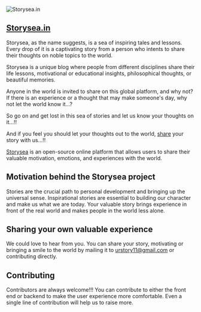 ![[Storysea.in](https://www.storysea.in/)](https://www.storysea.in/content/default-monochrome-white.svg)

## [Storysea.in](https://www.storysea.in/)

Storysea, as the name suggests, is a sea of inspiring tales and lessons. Every drop of it is a  captivating story from a person who intents to share their thoughts on noble topics to the world.

Storysea is a unique blog where people from different disciplines share their life lessons, motivational or educational insights, philosophical thoughts, or beautiful memories.

Anyone in the world is invited to share on this global platform, and why not? If there is an experience or a thought that may make someone's day, why not let the world know it...?

So go on and get lost in this sea of stories and let us know your thoughts on it...!!

And if you feel you should let your thoughts out to the world, [share](https://www.storysea.in/about_us) your story with us...!!
 
[Storysea](https://www.storysea.in/) is an open-source online platform that allows users to share their valuable motivation, emotions, and experiences with the world.

## Motivation  behind the Storysea project
Stories are the crucial path to personal development and bringing up the universal sense. Inspirational stories are essential to building our character and make us what we are today. 
Your valuable story brings experience in front of the real world and makes people in the world less alone.
 
## Sharing your own valuable experience
We could love to hear from you.
You can share your story, motivating or bringing a smile to the world by mailing it to urstory11@gmail.com or contributing directly.

## Contributing
Contributors are always welcome!!!
You can contribute to either the front end or backend to make the user experience more comfortable. Even a single line of contribution will help us to raise more.




